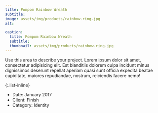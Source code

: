 ```yaml
---
title: Pompom Rainbow Wreath
subtitle: 
image: assets/img/products/rainbow-ring.jpg
alt: 

caption:
  title: Pompom Rainbow Wreath
  subtitle: 
  thumbnail: assets/img/products/rainbow-ring.jpg
---
```

Use this area to describe your project. Lorem ipsum dolor sit amet, consectetur adipisicing elit. Est blanditiis dolorem culpa incidunt minus dignissimos deserunt repellat aperiam quasi sunt officia expedita beatae cupiditate, maiores repudiandae, nostrum, reiciendis facere nemo!

{:.list-inline}
- Date: January 2017
- Client: Finish
- Category: Identity

